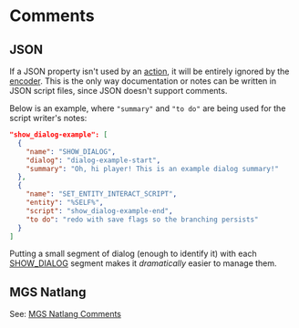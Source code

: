 # Comments

## JSON

If a JSON property isn't used by an [action](../actions), it will be entirely ignored by the [encoder](../encoder.md). This is the only way documentation or notes can be written in JSON script files, since JSON doesn't support comments.

Below is an example, where `"summary"` and `"to do"` are being used for the script writer's notes:

```json
"show_dialog-example": [
  {
    "name": "SHOW_DIALOG",
    "dialog": "dialog-example-start",
    "summary": "Oh, hi player! This is an example dialog summary!"
  },
  {
    "name": "SET_ENTITY_INTERACT_SCRIPT",
    "entity": "%SELF%",
    "script": "show_dialog-example-end",
    "to do": "redo with save flags so the branching persists"
  }
]
```

Putting a small segment of dialog (enough to identify it) with each [SHOW_DIALOG](../actions/SHOW_DIALOG) segment makes it *dramatically* easier to manage them.

## MGS Natlang

See: [MGS Natlang Comments](../mgs/mgs_natlang_structure#comments)
